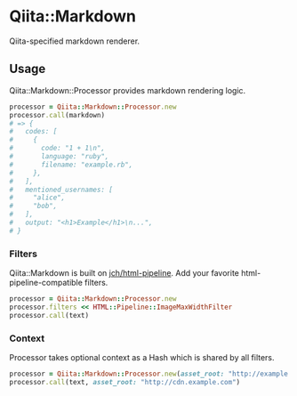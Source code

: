 # Qiita::Markdown
Qiita-specified markdown renderer.

## Usage
Qiita::Markdown::Processor provides markdown rendering logic.

```ruby
processor = Qiita::Markdown::Processor.new
processor.call(markdown)
# => {
#   codes: [
#     {
#       code: "1 + 1\n",
#       language: "ruby",
#       filename: "example.rb",
#     },
#   ],
#   mentioned_usernames: [
#     "alice",
#     "bob",
#   ],
#   output: "<h1>Example</h1>\n...",
# }
```

### Filters
Qiita::Markdown is built on [jch/html-pipeline](https://github.com/jch/html-pipeline).
Add your favorite html-pipeline-compatible filters.

```ruby
processor = Qiita::Markdown::Processor.new
processor.filters << HTML::Pipeline::ImageMaxWidthFilter
processor.call(text)
```

### Context
Processor takes optional context as a Hash which is shared by all filters.

```ruby
processor = Qiita::Markdown::Processor.new(asset_root: "http://example.com/assets")
processor.call(text, asset_root: "http://cdn.example.com")
```
